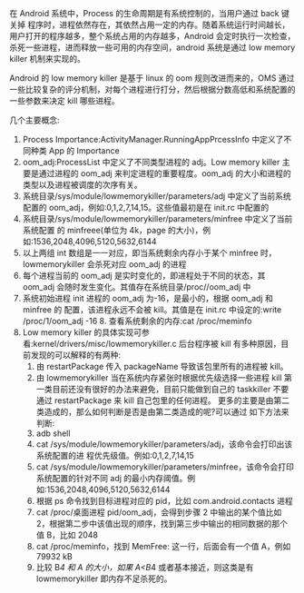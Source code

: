 在 Android 系统中，Process 的生命周期是有系统控制的，当用户通过 back 键关掉 程序时，进程依然存在，其依然占用一定的内存。随着系统运行时间越长，用户打开的程序越多，整个系统占用的内存越多，Android 会定时执行一次检查，杀死一些进程，进而释放一些可用的内存空间，android 系统是通过 low memory killer 机制来实现的。

Android 的 low memory killer 是基于 linux 的 oom 规则改进而来的，OMS 通过一些比较复杂的评分机制，对每个进程进行打分，然后根据分数高低和系统配置的一些参数来决定 kill 哪些进程。

几个主要概念:

1. Process Importance:ActivityManager.RunningAppPrcessInfo 中定义了不同种类 App 的 Importance
2. oom_adj:ProcessList 中定义了不同类型进程的 adj。Low memory killer 主要是通过进程的 oom_adj 来判定进程的重要程度。oom_adj 的大小和进程的类型以及进程被调度的次序有关。
3. 系统目录/sys/module/lowmemorykiller/parameters/adj 中定义了当前系统配置的 oom_adj，例如:0,1,2,7,14,15。这些值最初是在 init.rc 中配置的
4. 系统目录/sys/module/lowmemorykiller/parameters/minfree 中定义了当前系统配置 的 minfreee(单位为 4k，page 的大小)，例如:1536,2048,4096,5120,5632,6144
5. 以上两组 int 数组是一一对应，即当系统剩余内存小于某个 minfree 时， lowmemorykiller 会杀死对应 oom_adj 的进程
6. 每个进程当前的 oom_adj 是实时变化的，即进程处于不同的状态，其 oom_adj 会随时发生变化。其值存在系统目录/proc/<PID>/oom_adj 中
7. 系统初始进程 init 进程的 oom_adj 为-16，是最小的，根据 oom_adj 和 minfree 的 配置，该进程永远不会被 kill。其值是在 init.rc 中设定的:write /proc/1/oom_adj -16 8. 查看系统剩余的内存:cat /proc/meminfo
9. Low memory killer 的具体实现可参看:kernel/drivers/misc/lowmemorykiller.c 后台程序被 kill 有多种原因，目前发现的可以解释的有两种:
   1. 由 restartPackage 传入 packageName 导致该包里所有的进程被 kill。
   2. 由 lowmemorykiller 当在系统内存紧张时根据优先级选择一些进程 kill
   第一类目前还没有很好的办法来避免，目前只能做到自己的 taskkiller 不要通过 restartPackage 来 kill 自己包里的任何进程。
   更多的主要是由第二类造成的，那么如何判断是否是由第二类造成的呢?可以通过 如下方法来判断:
   1. adb shell
   2. cat /sys/module/lowmemorykiller/parameters/adj，该命令会打印出该系统配置的进
   程优先级值。例如:0,1,2,7,14,15
   1. cat /sys/module/lowmemorykiller/parameters/minfree，该命令会打印系统配置的针对不同 adj 的最小内存阈值。例如:1536,2048,4096,5120,5632,6144
   2. 根据 ps 命令找到目标进程对应的 pid，比如 com.android.contacts 进程
   3. cat /proc/桌面进程 pid/oom_adj，会得到步骤 2 中输出的某个值比如 2，根据第二步中该值出现的顺序，找到第三步中输出的相同数据的那个值 B，比如 2048
   4. cat /proc/meminfo，找到 MemFree: 这一行，后面会有一个值 A，例如 79932 kB
   5. 比较 B*4 和 A 的大小，如果 A<B*4 或者基本接近，则这类是有 lowmemorykiller 即内存不足杀死的。